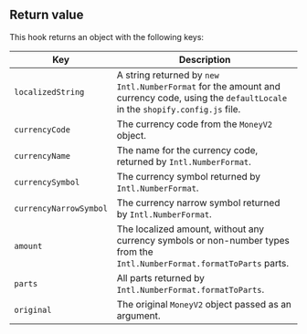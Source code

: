 ## Return value

This hook returns an object with the following keys:

| Key                    | Description                                                                                                                               |
| ---------------------- | ----------------------------------------------------------------------------------------------------------------------------------------- |
| `localizedString`      | A string returned by `new Intl.NumberFormat` for the amount and currency code, using the `defaultLocale` in the `shopify.config.js` file. |
| `currencyCode`         | The currency code from the `MoneyV2` object.                                                                                              |
| `currencyName`         | The name for the currency code, returned by `Intl.NumberFormat`.                                                                          |
| `currencySymbol`       | The currency symbol returned by `Intl.NumberFormat`.                                                                                      |
| `currencyNarrowSymbol` | The currency narrow symbol returned by `Intl.NumberFormat`.                                                                               |
| `amount`               | The localized amount, without any currency symbols or non-number types from the `Intl.NumberFormat.formatToParts` parts.                  |
| `parts`                | All parts returned by `Intl.NumberFormat.formatToParts`.                                                                                  |
| `original`             | The original `MoneyV2` object passed as an argument.                                                                                      |
